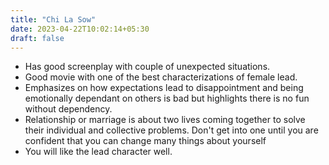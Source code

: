```yaml
---
title: "Chi La Sow"
date: 2023-04-22T10:02:14+05:30
draft: false
---
```


- Has good screenplay with couple of unexpected situations.
- Good movie with one of the best characterizations of female lead.
- Emphasizes on how expectations lead to disappointment and being emotionally dependant on others is bad but highlights there is no fun without dependency.
- Relationship or marriage is about two lives coming together to solve their individual and collective problems. Don't get into one until you are confident that you can change many things about yourself
- You will like the lead character well. 